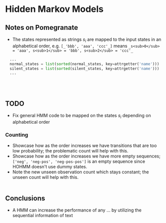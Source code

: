 # Hidden Markov Models

## Notes on Pomegranate

* The states represented as strings _s<sub>i</sub>_ are mapped to the input states in an alphabetical order, e.g. `[_'bbb', 'aaa', 'ccc'_]` means `_s<sub>0</sub> = 'aaa', s<sub>1</sub> = 'bbb', s<sub>2</sub> = 'ccc'_`

```python
  ...
  normal_states = list(sorted(normal_states, key=attrgetter('name')))
  silent_states = list(sorted(silent_states, key=attrgetter('name')))
  ...
```
<br><br/>
## TODO

* Fix general HMM code to be mapped on the states _s<sub>i</sub>_ depending on alphabetical order

### Counting
* Showcase how as the order increases we have transitions that are too low probability; the problematic count will help with this.
* Showcase how as the order increases we have more empty sequences; `['neg', 'neg-pos', 'neg-pos-pos']` is an empty sequence since HOHMM doesn't use dummy states.
* Note the new unseen observation count which stays constant; the unseen count will help with this.
<br><br/>
## Conclusions
* A HMM can increase the performance of any ... by utilizing the sequential information of text
